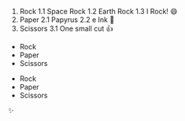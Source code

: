 1. Rock
  1.1 Space Rock
  1.2 Earth Rock
  1.3 I Rock! :smile:
2. Paper
  2.1 Papyrus
  2.2 e Ink :tada:
3. Scissors
  3.1 One small cut :+1:

* Rock
* Paper
* Scissors

- Rock
- Paper
- Scissors

:sparkles:
